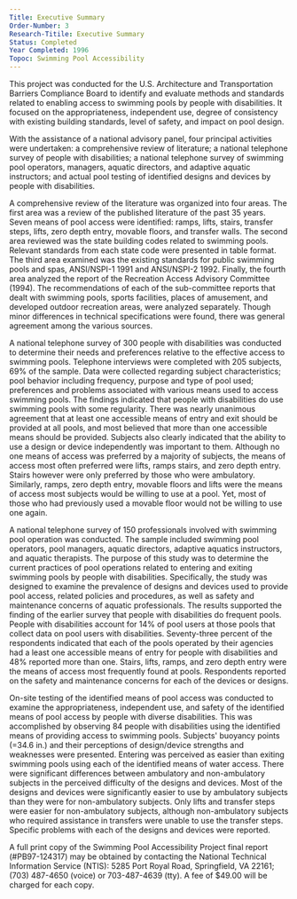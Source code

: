 ```yaml
---
Title: Executive Summary
Order-Number: 3
Research-Titile: Executive Summary
Status: Completed
Year Completed: 1996
Topoc: Swimming Pool Accessibility
---
```


This project was conducted for the U.S. Architecture and Transportation Barriers Compliance Board to identify and evaluate methods and standards related to enabling access to swimming pools by people with disabilities. It focused on the appropriateness, independent use, degree of consistency with existing building standards, level of safety, and impact on pool design.

With the assistance of a national advisory panel, four principal activities were undertaken: a comprehensive review of literature; a national telephone survey of people with disabilities; a national telephone survey of swimming pool operators, managers, aquatic directors, and adaptive aquatic instructors; and actual pool testing of identified designs and devices by people with disabilities.

A comprehensive review of the literature was organized into four areas. The first area was a review of the published literature of the past 35 years. Seven means of pool access were identified: ramps, lifts, stairs, transfer steps, lifts, zero depth entry, movable floors, and transfer walls. The second area reviewed was the state building codes related to swimming pools. Relevant standards from each state code were presented in table format. The third area examined was the existing standards for public swimming pools and spas, ANSI/NSPI-1 1991 and ANSI/NSPI-2 1992. Finally, the fourth area analyzed the report of the Recreation Access Advisory Committee (1994). The recommendations of each of the sub-committee reports that dealt with swimming pools, sports facilities, places of amusement, and developed outdoor recreation areas, were analyzed separately. Though minor differences in technical specifications were found, there was general agreement among the various sources.

A national telephone survey of 300 people with disabilities was conducted to determine their needs and preferences relative to the effective access to swimming pools. Telephone interviews were completed with 205 subjects, 69% of the sample. Data were collected regarding subject characteristics; pool behavior including frequency, purpose and type of pool used; preferences and problems associated with various means used to access swimming pools. The findings indicated that people with disabilities do use swimming pools with some regularity. There was nearly unanimous agreement that at least one accessible means of entry and exit should be provided at all pools, and most believed that more than one accessible means should be provided. Subjects also clearly indicated that the ability to use a design or device independently was important to them. Although no one means of access was preferred by a majority of subjects, the means of access most often preferred were lifts, ramps stairs, and zero depth entry. Stairs however were only preferred by those who were ambulatory. Similarly, ramps, zero depth entry, movable floors and lifts were the means of access most subjects would be willing to use at a pool. Yet, most of those who had previously used a movable floor would not be willing to use one again.

A national telephone survey of 150 professionals involved with swimming pool operation was conducted. The sample included swimming pool operators, pool managers, aquatic directors, adaptive aquatics instructors, and aquatic therapists. The purpose of this study was to determine the current practices of pool operations related to entering and exiting swimming pools by people with disabilities. Specifically, the study was designed to examine the prevalence of designs and devices used to provide pool access, related policies and procedures, as well as safety and maintenance concerns of aquatic professionals. The results supported the finding of the earlier survey that people with disabilities do frequent pools. People with disabilities account for 14% of pool users at those pools that collect data on pool users with disabilities. Seventy-three percent of the respondents indicated that each of the pools operated by their agencies had a least one accessible means of entry for people with disabilities and 48% reported more than one. Stairs, lifts, ramps, and zero depth entry were the means of access most frequently found at pools. Respondents reported on the safety and maintenance concerns for each of the devices or designs.

On-site testing of the identified means of pool access was conducted to examine the appropriateness, independent use, and safety of the identified means of pool access by people with diverse disabilities. This was accomplished by observing 84 people with disabilities using the identified means of providing access to swimming pools. Subjects' buoyancy points (=34.6 in.) and their perceptions of design/device strengths and weaknesses were presented. Entering was perceived as easier than exiting swimming pools using each of the identified means of water access. There were significant differences between ambulatory and non-ambulatory subjects in the perceived difficulty of the designs and devices. Most of the designs and devices were significantly easier to use by ambulatory subjects than they were for non-ambulatory subjects. Only lifts and transfer steps were easier for non-ambulatory subjects, although non-ambulatory subjects who required assistance in transfers were unable to use the transfer steps. Specific problems with each of the designs and devices were reported.

A full print copy of the Swimming Pool Accessibility Project final report (#PB97-124317) may be obtained by contacting the National Technical Information Service (NTIS): 5285 Port Royal Road, Springfield, VA 22161; (703) 487-4650 (voice) or 703-487-4639 (tty). A fee of $49.00 will be charged for each copy.
